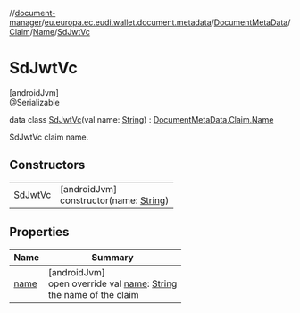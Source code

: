 //[document-manager](../../../../../../index.md)/[eu.europa.ec.eudi.wallet.document.metadata](../../../../index.md)/[DocumentMetaData](../../../index.md)/[Claim](../../index.md)/[Name](../index.md)/[SdJwtVc](index.md)

# SdJwtVc

[androidJvm]\
@Serializable

data class [SdJwtVc](index.md)(val name: [String](https://kotlinlang.org/api/latest/jvm/stdlib/kotlin/-string/index.html)) : [DocumentMetaData.Claim.Name](../index.md)

SdJwtVc claim name.

## Constructors

| | |
|---|---|
| [SdJwtVc](-sd-jwt-vc.md) | [androidJvm]<br>constructor(name: [String](https://kotlinlang.org/api/latest/jvm/stdlib/kotlin/-string/index.html)) |

## Properties

| Name | Summary |
|---|---|
| [name](name.md) | [androidJvm]<br>open override val [name](name.md): [String](https://kotlinlang.org/api/latest/jvm/stdlib/kotlin/-string/index.html)<br>the name of the claim |
